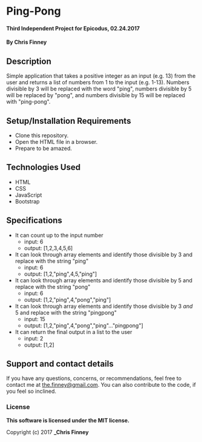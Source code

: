 # Ping-Pong

#### **Third Independent Project for Epicodus, 02.24.2017**

#### By **Chris Finney**

## Description

Simple application that takes a positive integer as an input (e.g. 13) from the user and returns a list of numbers from 1 to the input (e.g. 1-13). Numbers divisible by 3 will be replaced with the word "ping", numbers divisible by 5 will be replaced by "pong", and numbers divisible by 15 will be replaced with "ping-pong".

## Setup/Installation Requirements

* Clone this repository.
* Open the HTML file in a browser.
* Prepare to be amazed.

## Technologies Used

* HTML
* CSS
* JavaScript
* Bootstrap

## Specifications

* It can count up to the input number
  * input: 6
  * output: [1,2,3,4,5,6]
* It can look through array elements and identify those divisible by 3 and replace with the string "ping"
  * input: 6
  * output: [1,2,"ping",4,5,"ping"]
* It can look through array elements and identify those divisible by 5 and replace with the string "pong"
  * input: 6
  * output: [1,2,"ping",4,"pong","ping"]
* It can look through array elements and identify those divisible by 3 _and_ 5 and replace with the string "pingpong"
  * input: 15
  * output: [1,2,"ping",4,"pong","ping"..."pingpong"]
* It can return the final output in a list to the user
  * input: 2
  * output: [1,2]

## Support and contact details

If you have any questions, concerns, or recommendations, feel free to contact me at the.finney@gmail.com. You can also contribute to the code, if you feel so inclined.

### License

**This software is licensed under the MIT license.**

Copyright (c) 2017 **_Chris Finney**
